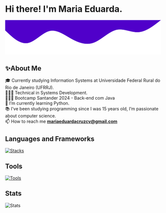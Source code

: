 # Hi there! I'm Maria Eduarda.

<img src="images/wave.svg" alt="SVG de onda">
<br>

## ✨About Me

🎓 Currently studying Information Systems at Universidade Federal Rural do Rio de Janeiro (UFRRJ). <br>
👩🏽‍🎓 Technical in Systems Development.<br>
👩🏽‍💻 Bootcamp Santander 2024 - Back-end com Java <br>
📌  I’m currently learning Python.  <br>
📚 I've been studying programming since I was 15 years old, I’m passionate about computer science. <br>
📫 How to reach me **mariaeduardacruzcv@gmail.com**

## Languages and Frameworks

[![Stacks](https://skillicons.dev/icons?i=java,spring,js,html,css,python,mysql)](https://skillicons.dev)

## Tools

[![Tools](https://skillicons.dev/icons?i=postman,vscode,eclipse,maven,git)](https://skillicons.dev)

## Stats

![Stats](https://github-readme-stats.vercel.app/api/top-langs/?username=mariamourie&theme=midnight-purple&hide_border=false&include_all_commits=true&count_private=true&layout=compact)
